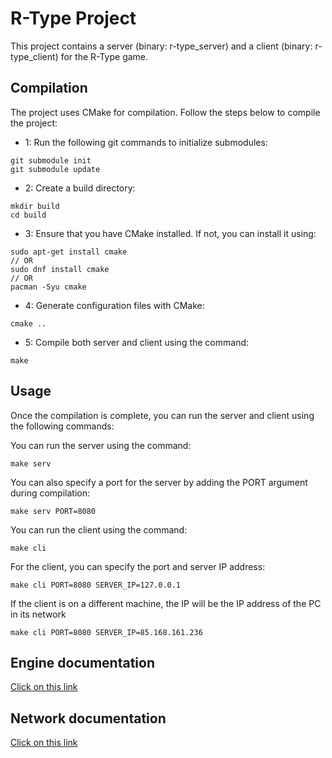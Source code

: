# R-Type Project

This project contains a server (binary: r-type_server) and a client (binary: r-type_client) for the R-Type game.

## Compilation

The project uses CMake for compilation. Follow the steps below to compile the project:
 - 1: Run the following git commands to initialize submodules:

```
git submodule init
git submodule update
```

 - 2: Create a build directory:

```
mkdir build
cd build
```
 - 3: Ensure that you have CMake installed. If not, you can install it using:

```
sudo apt-get install cmake
// OR
sudo dnf install cmake
// OR
pacman -Syu cmake
```

 - 4: Generate configuration files with CMake:

```
cmake ..
```
 - 5: Compile both server and client using the command:

```
make
```


## Usage

Once the compilation is complete, you can run the server and client using the following commands:

   You can run the server using the command:

    make serv

   You can also specify a port for the server by adding the PORT argument during compilation:

    make serv PORT=8080

   You can run the client using the command:

    make cli

   For the client, you can specify the port and server IP address:

    make cli PORT=8080 SERVER_IP=127.0.0.1

   If the client is on a different machine, the IP will be the IP address of the PC in its network

    make cli PORT=8080 SERVER_IP=85.168.161.236


## Engine documentation

[Click on this link](EngineReadme.md)

## Network documentation

[Click on this link](NetworkReadme.md)